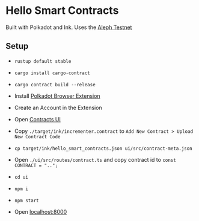 # Hello Smart Contracts

Built with Polkadot and Ink. Uses the [Aleph Testnet](http://test.azero.dev/#/accounts)

## Setup

* `rustup default stable`
* `cargo install cargo-contract`
* `cargo contract build --release`

* Install [Polkadot Browser Extension](https://polkadot.js.org/extension/)
* Create an Account in the Extension

* Open [Contracts UI](https://contracts-ui.substrate.io/contract)
* Copy `./target/ink/incrementer.contract` to `Add New Contract > Upload New Contract Code`
* `cp target/ink/hello_smart_contracts.json ui/src/contract-meta.json`
* Open `./ui/src/routes/contract.ts` and copy contract id to `const CONTRACT = "..";`

* `cd ui`
* `npm i`
* `npm start`
* Open [localhost:8000](http://localhost:8000)
